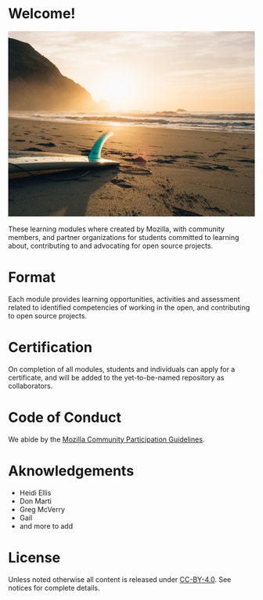 # Welcome!

![](images/surfing.jpg)

These learning modules where created by Mozilla, with community members, and partner organizations for students committed to learning about, contributing to and advocating for open source projects.

# Format

Each module provides learning opportunities, activities and assessment related to identified competencies of working in the open, and contributing to open source projects.

# Certification

On completion of all modules, students and individuals can apply for a certificate, and will be added to the yet-to-be-named repository as collaborators.

# Code of Conduct

We abide by the [Mozilla Community Participation Guidelines](https://www.mozilla.org/en-US/about/governance/policies/participation/).

# Aknowledgements

- Heidi Ellis
- Don Marti
- Greg McVerry
- Gail
- and more to add

# License

Unless noted otherwise all content is released under [CC-BY-4.0](https://creativecommons.org/licenses/by/4.0/). See notices for complete details.

